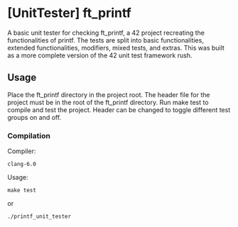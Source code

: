 # [UnitTester] ft_printf

A basic unit tester for checking ft_printf, a 42 project recreating the functionalities of printf. The tests are split into basic functionalities, extended functionalities, modifiers, mixed tests, and extras. This was built as a more complete version of the 42 unit test framework rush.

## Usage

Place the ft_printf directory in the project root. The header file for the project must be in the root of the ft_printf directory. Run make test to compile and test the project. Header can be changed to toggle different test groups on and off.

### Compilation

Compiler:

```
clang-6.0
```

Usage:

```
make test
```
or
```
./printf_unit_tester
```
